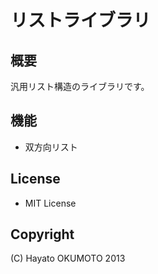 # リストライブラリ

## 概要

汎用リスト構造のライブラリです。

## 機能

* 双方向リスト

## License

* MIT License

## Copyright

(C) Hayato OKUMOTO 2013

